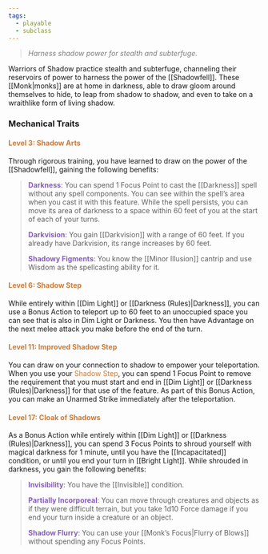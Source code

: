 ```yaml
---
tags:
  - playable
  - subclass
---
```

> *<span style="color:rgb(125, 125, 125)">Harness shadow power for stealth and subterfuge.</span>*

Warriors of Shadow practice stealth and subterfuge, channeling their reservoirs of power to harness the power of the [[Shadowfell]]. These [[Monk|monks]] are at home in darkness, able to draw gloom around themselves to hide, to leap from shadow to shadow, and even to take on a wraithlike form of living shadow.

### Mechanical Traits

#### <span style="color:rgb(203, 123, 55)">Level 3: Shadow Arts</span> 

Through rigorous training, you have learned to draw on the power of the [[Shadowfell]], gaining the following benefits:

> <span style="color:rgb(134, 93, 187)">**Darkness**</span>: You can spend 1 Focus Point to cast the [[Darkness]] spell without any spell components. You can see within the spell’s area when you cast it with this feature. While the spell persists, you can move its area of darkness to a space within 60 feet of you at the start of each of your turns.
> 
> **<span style="color:rgb(134, 93, 187)">Darkvision</span>**: You gain [[Darkvision]] with a range of 60 feet. If you already have Darkvision, its range increases by 60 feet.
> 
> **<span style="color:rgb(134, 93, 187)">Shadowy Figments</span>**: You know the [[Minor Illusion]] cantrip and use Wisdom as the spellcasting ability for it.

#### <span style="color:rgb(203, 123, 55)">Level 6: Shadow Step</span>

While entirely within [[Dim Light]] or [[Darkness (Rules)|Darkness]], you can use a Bonus Action to teleport up to 60 feet to an unoccupied space you can see that is also in Dim Light or Darkness. You then have Advantage on the next melee attack you make before the end of the turn.

#### <span style="color:rgb(203, 123, 55)">Level 11: Improved Shadow Step</span>

You can draw on your connection to shadow to empower your teleportation. When you use your <span style="color:rgb(203, 123, 55)">Shadow Step</span>, you can spend 1 Focus Point to remove the requirement that you must start and end in [[Dim Light]] or [[Darkness (Rules)|Darkness]] for that use of the feature. As part of this Bonus Action, you can make an Unarmed Strike immediately after the teleportation.

#### <span style="color:rgb(203, 123, 55)">Level 17: Cloak of Shadows</span>

As a Bonus Action while entirely within [[Dim Light]] or [[Darkness (Rules)|Darkness]], you can spend 3 Focus Points to shroud yourself with magical darkness for 1 minute, until you have the [[Incapacitated]] condition, or until you end your turn in [[Bright Light]]. While shrouded in darkness, you gain the following benefits:

> **<span style="color:rgb(134, 93, 187)">Invisibility</span>**: You have the [[Invisible]] condition.
> 
> <span style="color:rgb(134, 93, 187)">**Partially Incorporeal**</span>: You can move through creatures and objects as if they were difficult terrain, but you take 1d10 Force damage if you end your turn inside a creature or an object.
> 
> **<span style="color:rgb(134, 93, 187)">Shadow Flurry</span>**: You can use your [[Monk’s Focus|Flurry of Blows]] without spending any Focus Points.